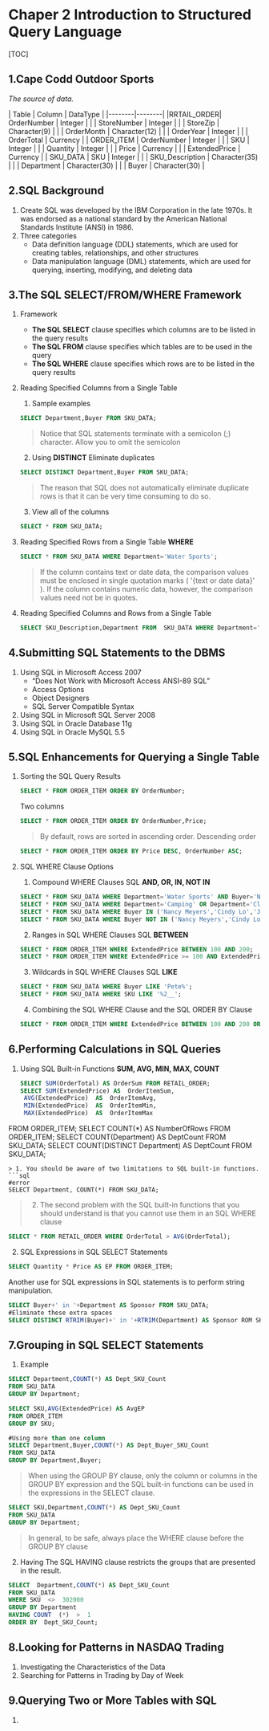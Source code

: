 # Chaper 2 Introduction to Structured Query Language
[TOC]
## 1.Cape Codd Outdoor Sports
*The source of data.*

| Table | Column | DataType |
|--------|--------|
|RRTAIL_ORDER| OrderNumber | Integer |
| | StoreNumber | Integer |
| | StoreZip | Character(9) |
| | OrderMonth | Character(12) |
| | OrderYear | Integer |
| | OrderTotal | Currency |
| ORDER_ITEM | OrderNumber | Integer |
| | SKU | Integer |
| | Quantity | Integer |
| | Price | Currency |
| | ExtendedPrice | Currency |
| SKU_DATA | SKU | Integer |
| | SKU_Description | Character(35) |
| | Department | Character(30) |
| | Buyer | Character(30) |

## 2.SQL Background
1. Create
	SQL was developed by the IBM Corporation in the late 1970s. It was endorsed as a national standard by the American National Standards Institute (ANSI) in 1986.
2. Three categories
	+ Data definition language (DDL) statements, which are used for creating tables, relationships, and other structures
	+ Data manipulation language (DML) statements, which are used for querying, inserting, modifying, and deleting data

## 3.The SQL SELECT/FROM/WHERE Framework
1. Framework
	+ **The SQL SELECT** clause specifies which columns are to be listed in the query results
	+ **The SQL FROM** clause specifies which tables are to be used in the query
	+ **The SQL WHERE** clause specifies which rows are to be listed in the query results
2. Reading Specified Columns from a Single Table
	1. Sample examples
	```sql
    SELECT Department,Buyer FROM SKU_DATA;
   ```
    > Notice that SQL statements terminate with a semicolon (;) character. Allow you to omit the semicolon

	2. Using **DISTINCT** Eliminate duplicates
	```sql
    SELECT DISTINCT Department,Buyer FROM SKU_DATA;
   ```
    > The reason that SQL does not automatically eliminate duplicate rows is that it can be very time consuming to do so.

	3. View all of the columns
	```sql
    SELECT * FROM SKU_DATA;
   ```

3. Reading Specified Rows from a Single Table
	**WHERE**
	```sql
    SELECT * FROM SKU_DATA WHERE Department='Water Sports';
   ```
    > If the column contains text or date data, the comparison 
values must be enclosed in single quotation marks ( '{text or date data}' ). If the column contains numeric data, however, the comparison values need not be in quotes.

4. Reading Specified Columns and Rows from a Single Table
	```sql
    SELECT SKU_Description,Department FROM	SKU_DATA WHERE Department='Climbing';
   ```

## 4.Submitting SQL Statements to the DBMS
1. Using SQL in Microsoft Access 2007
	+ “Does Not Work with Microsoft Access ANSI-89 SQL”
	+ Access Options
	+ Object Designers
	+ SQL Server Compatible Syntax
2. Using SQL in Microsoft SQL Server 2008
3. Using SQL in Oracle Database 11g
4. Using SQL in Oracle MySQL 5.5

## 5.SQL Enhancements for Querying a Single Table
1. Sorting the SQL Query Results
	```sql
    SELECT * FROM ORDER_ITEM ORDER BY OrderNumber;
   ```
    Two columns
    ```sql
    SELECT * FROM ORDER_ITEM ORDER BY OrderNumber,Price;
    ```
    > By default, rows are sorted in ascending order.
    Descending order
    ```sql
    SELECT * FROM ORDER_ITEM ORDER BY Price DESC, OrderNumber ASC;
    ```

2. SQL WHERE Clause Options
	1. Compound WHERE Clauses
	SQL **AND, OR, IN, NOT IN**
    ```sql
    SELECT * FROM SKU_DATA WHERE Department='Water Sports' AND Buyer='Nancy Meyers';
    SELECT * FROM SKU_DATA WHERE Department='Camping' OR Department='Climbing';
    SELECT * FROM SKU_DATA WHERE Buyer IN ('Nancy Meyers','Cindy Lo','Jerry Martin');
    SELECT * FROM SKU_DATA WHERE Buyer NOT IN ('Nancy Meyers','Cindy Lo', 'Jerry Martin');
    ```
	2. Ranges in SQL WHERE Clauses
	SQL **BETWEEN**
    ```sql
    SELECT * FROM ORDER_ITEM WHERE ExtendedPrice BETWEEN 100 AND 200;
    SELECT * FROM ORDER_ITEM WHERE ExtendedPrice >= 100 AND ExtendedPrice <= 200;
    ```
	3. Wildcards in SQL WHERE Clauses
	SQL **LIKE**
    ```sql
    SELECT * FROM SKU_DATA WHERE Buyer LIKE 'Pete%';
    SELECT * FROM SKU_DATA WHERE SKU LIKE '%2__';
    ```

	4. Combining the SQL WHERE Clause and the SQL ORDER BY Clause
	```sql
	SELECT * FROM ORDER_ITEM WHERE ExtendedPrice BETWEEN 100 AND 200 ORDER BY OrderNumber DESC;
   ```

## 6.Performing Calculations in SQL Queries
1. Using SQL Built-in Functions
    **SUM, AVG, MIN, MAX, COUNT**

   ```sql
   SELECT SUM(OrderTotal) AS OrderSum FROM RETAIL_ORDER;
   SELECT SUM(ExtendedPrice) AS  OrderItemSum,
  	AVG(ExtendedPrice)  AS  OrderItemAvg,
  	MIN(ExtendedPrice)  AS  OrderItemMin,
  	MAX(ExtendedPrice)  AS  OrderItemMax
  FROM ORDER_ITEM;
   SELECT COUNT(*) AS NumberOfRows FROM ORDER_ITEM;
   SELECT COUNT(Department) AS DeptCount FROM SKU_DATA;
   SELECT COUNT(DISTINCT Department) AS DeptCount FROM SKU_DATA;
   ```
   > 1. You should be aware of two limitations to SQL built-in functions.
  ```sql
   #error
   SELECT Department, COUNT(*) FROM SKU_DATA;
  ```

   > 2. The second problem with the SQL built-in functions that you should understand is that you cannot use them in an SQL WHERE clause
   ```sql
   SELECT * FROM RETAIL_ORDER WHERE OrderTotal > AVG(OrderTotal);
   ```

2. SQL Expressions in SQL SELECT Statements
```sql
SELECT Quantity * Price AS EP FROM ORDER_ITEM;
```
Another use for SQL expressions in SQL statements is to perform string manipulation. 
```sql
SELECT Buyer+' in '+Department AS Sponsor FROM SKU_DATA;
#Eliminate these extra spaces
SELECT DISTINCT RTRIM(Buyer)+' in '+RTRIM(Department) AS Sponsor ROM SKU_DATA;
```

## 7.Grouping in SQL SELECT Statements
1. Example
```sql
SELECT Department,COUNT(*) AS Dept_SKU_Count
FROM SKU_DATA
GROUP BY Department; 

SELECT SKU,AVG(ExtendedPrice) AS AvgEP
FROM ORDER_ITEM
GROUP BY SKU;

#Using more than one column
SELECT Department,Buyer,COUNT(*) AS Dept_Buyer_SKU_Count
FROM SKU_DATA
GROUP BY Department,Buyer; 
```
> When using the GROUP BY clause, only the column or columns in the GROUP BY expression and the SQL built-in functions can be used in the expressions in the SELECT clause.
```sql
SELECT SKU,Department,COUNT(*) AS Dept_SKU_Count
FROM SKU_DATA
GROUP BY Department; 
```
> In general, to be safe, always place the WHERE clause before the GROUP BY clause

2. Having
The SQL HAVING clause restricts the groups that are presented in the result.
```sql
SELECT	Department,COUNT(*) AS Dept_SKU_Count
FROM SKU_DATA
WHERE SKU  <>  302000
GROUP BY Department 
HAVING COUNT  (*)  >  1
ORDER BY  Dept_SKU_Count; 
```

## 8.Looking for Patterns in NASDAQ Trading
1. Investigating the Characteristics of the Data
2. Searching for Patterns in Trading by Day of Week

## 9.Querying Two or More Tables with SQL
1. 